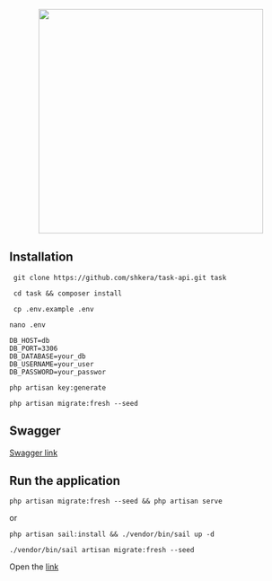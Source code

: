 <p align="center">
<a href="https://app.swaggerhub.com/apis-docs/dima-php/Tasks/1.0.0" target="_blank">
<img src="https://www.publicdomainpictures.net/pictures/240000/velka/hands-holding-task-word.jpg" width="400">
</a>
</p>

## Installation

```shell
 git clone https://github.com/shkera/task-api.git task
```

```shell
 cd task && composer install
```

```shell
 cp .env.example .env
```

```shell
nano .env
```

```dotenv
DB_HOST=db
DB_PORT=3306
DB_DATABASE=your_db
DB_USERNAME=your_user
DB_PASSWORD=your_passwor
```

```shell
php artisan key:generate
```
```shell
php artisan migrate:fresh --seed

```


## Swagger

[Swagger link](https://app.swaggerhub.com/apis-docs/shkera/Tasks/1.0.0)

## Run the application

```shell
php artisan migrate:fresh --seed && php artisan serve
```

or

```shell
php artisan sail:install && ./vendor/bin/sail up -d
```
```shell
./vendor/bin/sail artisan migrate:fresh --seed
```

Open the [link](http://localhost)
